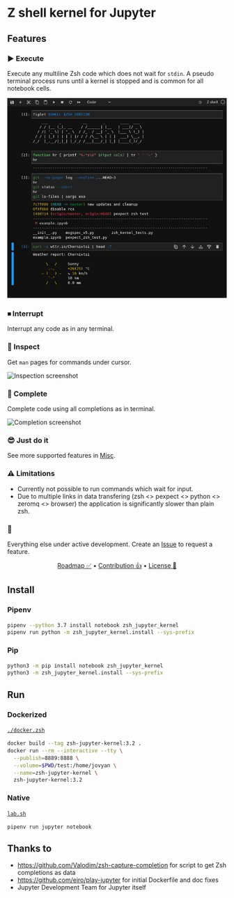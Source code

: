 # Z shell kernel for Jupyter

## Features

### ▶️ Execute
Execute any multiline Zsh code which does not wait for `stdin`.
A pseudo terminal process runs until a kernel is stopped and is common
for all notebook cells.

![Execution screenshot](misc/example.png)

### ⏹ Interrupt
Interrupt any code as in any terminal.

### 🔎 Inspect
Get `man` pages for commands under cursor.

![Inspection screenshot](misc/inspection.png)

### 🧰 Complete
Complete code using all completions as in terminal.

![Completion screenshot](misc/completion.png)

### 😎 Just do it
See more supported features in [Misc](misc/).

### ⚠️ Limitations
- Currently not possible to run commands which wait for input.
- Due to multiple links in data transfering (zsh <> pexpect <> python <> zeromq <> browser) the application is significantly slower than plain zsh.

### 🔮
Everything else under active development. Create an [Issue][issue] to request
a feature.
<p align=center>
<a href=roadmap.md>Roadmap ✅</a>
•
<a href=CONTRIBUTING.md>Contribution 👍</a>
•
<a href=LICENSE.txt>License 🤝</a>
</p>

## Install

### Pipenv
```sh
pipenv --python 3.7 install notebook zsh_jupyter_kernel
pipenv run python -m zsh_jupyter_kernel.install --sys-prefix
```

### Pip
```sh
python3 -m pip install notebook zsh_jupyter_kernel
python3 -m zsh_jupyter_kernel.install --sys-prefix
```

## Run

### Dockerized
[`./docker.zsh`](./docker.zsh)
```sh
docker build --tag zsh-jupyter-kernel:3.2 .
docker run --rm --interactive --tty \
  --publish=8889:8888 \
  --volume=$PWD/test:/home/jovyan \
  --name=zsh-jupyter-kernel \
  zsh-jupyter-kernel:3.2
```

### Native
[`lab.sh`](misc/lab.sh)
```sh
pipenv run jupyter notebook
```

## Thanks to
- https://github.com/Valodim/zsh-capture-completion for script to get Zsh completions as data
- https://github.com/eiro/play-jupyter for initial Dockerfile and doc fixes
- Jupyter Development Team for Jupyter itself

[issue]: https://github.com/danylo-dubinin/zsh-jupyter-kernel/issues/new
